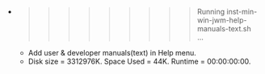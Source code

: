 * >>>>>>>>> Running inst-min-win-jwm-help-manuals-text.sh ...
  * Add user & developer manuals(text) in Help menu.
  * Disk size = 3312976K. Space Used = 44K. Runtime = 00:00:00:00.
